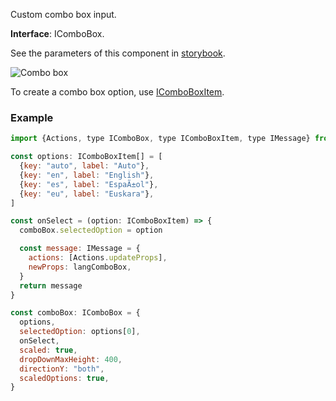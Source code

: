 Custom combo box input.

**Interface**: IComboBox.

See the parameters of this component in [storybook](https://storybook.onlyoffice.io/?path=/docs/components-combobox--docs).

![Combo box](/assets/images/docspace/combobox.png)

To create a combo box option, use [IComboBoxItem](https://github.com/ONLYOFFICE/docspace-plugin-sdk/blob/master/src/interfaces/components/IComboBox.ts).

### Example

``` javascript
import {Actions, type IComboBox, type IComboBoxItem, type IMessage} from "@onlyoffice/docspace-plugin-sdk"

const options: IComboBoxItem[] = [
  {key: "auto", label: "Auto"},
  {key: "en", label: "English"},
  {key: "es", label: "EspaÃ±ol"},
  {key: "eu", label: "Euskara"},
]

const onSelect = (option: IComboBoxItem) => {
  comboBox.selectedOption = option

  const message: IMessage = {
    actions: [Actions.updateProps],
    newProps: langComboBox,
  }
  return message
}

const comboBox: IComboBox = {
  options,
  selectedOption: options[0],
  onSelect,
  scaled: true,
  dropDownMaxHeight: 400,
  directionY: "both",
  scaledOptions: true,
}
```
